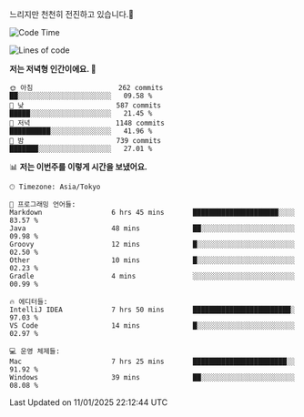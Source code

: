 느리지만 천천히 전진하고 있습니다.🐢

<!--START_SECTION:waka-->
![Code Time](http://img.shields.io/badge/Code%20Time-1%2C513%20hrs%204%20mins-blue)

![Lines of code](https://img.shields.io/badge/%EC%A0%80%EB%8A%94%20%EC%97%AC%ED%83%9C%EA%B9%8C%EC%A7%80%20-919.0%20thousand%20%EC%A4%84%EC%9D%98%20%EC%BD%94%EB%93%9C%EB%A5%BC%20%EC%9E%91%EC%84%B1%ED%96%88%EC%96%B4%EC%9A%94.-blue)

**저는 저녁형 인간이에요. 🦉** 

```text
🌞 아침                     262 commits         ██░░░░░░░░░░░░░░░░░░░░░░░   09.58 % 
🌆 낮　                     587 commits         █████░░░░░░░░░░░░░░░░░░░░   21.45 % 
🌃 저녁                     1148 commits        ██████████░░░░░░░░░░░░░░░   41.96 % 
🌙 밤　                     739 commits         ███████░░░░░░░░░░░░░░░░░░   27.01 % 
```


📊 **저는 이번주를 이렇게 시간을 보냈어요.** 

```text
🕑︎ Timezone: Asia/Tokyo

💬 프로그래밍 언어들: 
Markdown                 6 hrs 45 mins       █████████████████████░░░░   83.57 % 
Java                     48 mins             ██░░░░░░░░░░░░░░░░░░░░░░░   09.98 % 
Groovy                   12 mins             █░░░░░░░░░░░░░░░░░░░░░░░░   02.50 % 
Other                    10 mins             █░░░░░░░░░░░░░░░░░░░░░░░░   02.23 % 
Gradle                   4 mins              ░░░░░░░░░░░░░░░░░░░░░░░░░   00.99 % 

🔥 에디터들: 
IntelliJ IDEA            7 hrs 50 mins       ████████████████████████░   97.03 % 
VS Code                  14 mins             █░░░░░░░░░░░░░░░░░░░░░░░░   02.97 % 

💻 운영 체제들: 
Mac                      7 hrs 25 mins       ███████████████████████░░   91.92 % 
Windows                  39 mins             ██░░░░░░░░░░░░░░░░░░░░░░░   08.08 % 
```


 Last Updated on 11/01/2025 22:12:44 UTC
<!--END_SECTION:waka-->
